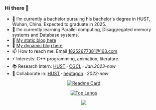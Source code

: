 ### Hi there 👋

<!--
**SSK015/SSK015** is a ✨ _special_ ✨ repository because its `README.md` (this file) appears on your GitHub profile.

Here are some ideas to get you started:

- 🔭 I’m currently working on ...
- 🌱 I’m currently learning ...
- 👯 I’m looking to collaborate on ...
- 🤔 I’m looking for help with ...
- 💬 Ask me about ...
- 📫 How to reach me: ...
- 😄 Pronouns: ...
- ⚡ Fun fact: ...
-->

- 🔭 I’m currently a bachelor pursuing his bachelor's degree in HUST, Wuhan, China. Expected to graduate in 2025.
- 🌱 I’m currently learning Parallel computing, Disaggregated memory systems and Database systems.
- 👯 [My static blog here](https://ssk015.github.io/) 
- 🤔 [My dynamic blog here](https://pochengqiru.cn/)
- 📫 How to reach me: Email 18252677381@163.com
- ⚡ Interests: C++ programming, animation, literature.
- 📚 Research Intern: [HUST](https://hust.edu.cn/) · [CGCL](http://grid.hust.edu.cn/) · *Jan.2023-now*
- 👯 Collaborate in: [HUST](https://hust.edu.cn/) · [heptagon](https://github.com/heptagonhust) · *2022-now*

<div align="center">
    
[![Readme Card](https://readme-stats.clckblog.space/api?username=SSK015&show_icons=true&title_color=ffffff&icon_color=bb2acf&text_color=daf7dc&bg_color=151515)](https://github.com/anuraghazra/github-readme-stats)
    
[![Top Langs](https://readme-stats.clckblog.space/api/top-langs/?username=SSK015&layout=compact&exclude_repo=SSK015.github.io&title_color=ffffff&icon_color=bb2acf&text_color=daf7dc&bg_color=151515)](https://github.com/anuraghazra/github-readme-stats)
</div>

<div align="center">
    <img  src="https://github-readme-streak-stats.herokuapp.com/?user=SSK015" />
</div>
